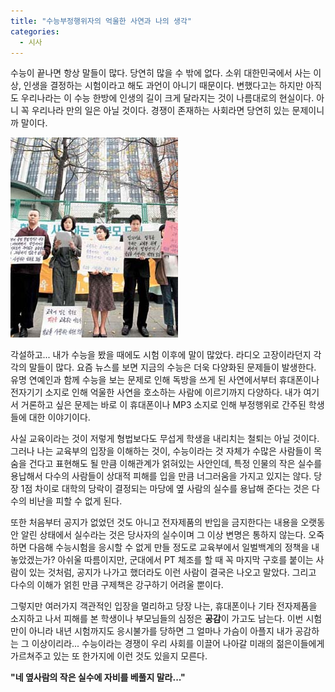 ```yaml
---
title: "수능부정행위자의 억울한 사연과 나의 생각"
categories:
  - 시사
---
```


수능이 끝나면 항상 말들이 많다. 당연히 많을 수 밖에 없다. 소위 대한민국에서 사는 이상, 인생을 결정하는 시험이라고 해도 과언이 아니기 때문이다. 변했다고는 하지만 아직도 우리나라는 이 수능 한방에 인생의 길이 크게 달라지는 것이 나름대로의 현실이다. 아니 꼭 우리나라 만의 일은 아닐 것이다. 경쟁이 존재하는 사회라면 당연히 있는 문제이니까 말이다.  

![](/assets/images/posts/2005/11/el200000000104.jpg)
  
각설하고... 내가 수능을 봤을 때에도 시험 이후에 말이 많았다. 라디오 고장이라던지 각각의 말들이 많다. 요즘 뉴스를 보면 지금의 수능은 더욱 다양화된 문제들이 발생한다. 유명 연예인과 함께 수능을 보는 문제로 인해 독방을 쓰게 된 사연에서부터 휴대폰이나 전자기기 소지로 인해 억울한 사연을 호소하는 사람에 이르기까지 다양하다. 내가 여기서 거론하고 싶은 문제는 바로 이 휴대폰이나 MP3 소지로 인해 부정행위로 간주된 학생들에 대한 이야기이다.  
  
사실 교육이라는 것이 저렇게 형법보다도 무섭게 학생을 내리치는 철퇴는 아닐 것이다. 그러나 나는 교육부의 입장을 이해하는 것이, 수능이라는 것 자체가 수많은 사람들이 목숨을 건다고 표현해도 될 만큼 이해관계가 얽혀있는 사안인데, 특정 인물의 작은 실수를 용납해서 다수의 사람들이 상대적 피해를 입을 만큼 너그러움을 가지고 있지는 않다. 당장 1점 차이로 대학의 당락이 결정되는 마당에 옆 사람의 실수를 용납해 준다는 것은 다수의 비난을 피할 수 없게 된다.  
  
또한 처음부터 공지가 없었던 것도 아니고 전자제품의 반입을 금지한다는 내용을 오랫동안 알린 상태에서 실수라는 것은 당사자의 실수이며 그 이상 변명은 통하지 않는다. 오죽하면 다음해 수능시험을 응시할 수 없게 만들 정도로 교육부에서 일벌백계의 정책을 내놓았겠는가? 아쉬울 따름이지만, 군대에서 PT 체조를 할 때 꼭 마지막 구호를 붙이는 사람이 있는 것처럼, 공지가 나가고 했더라도 이런 사람이 결국은 나오고 말았다. 그리고 다수의 이해가 얽힌 만큼 구제책은 강구하기 어려울 뿐이다.  
  
그렇지만 여러가지 객관적인 입장을 멀리하고 당장 나는, 휴대폰이나 기타 전자제품을 소지하고 나서 피해를 본 학생이나 부모님들의 심정은 **공감**이 가고도 남는다. 이번 시험만이 아니라 내년 시험까지도 응시불가를 당하면 그 얼마나 가슴이 아플지 내가 공감하는 그 이상이리라... 수능이라는 경쟁이 우리 사회를 이끌어 나아갈 미래의 젊은이들에게 가르쳐주고 있는 또 한가지에 이런 것도 있을지 모른다.  
  
**"네 옆사람의 작은 실수에 자비를 베풀지 말라..."**
